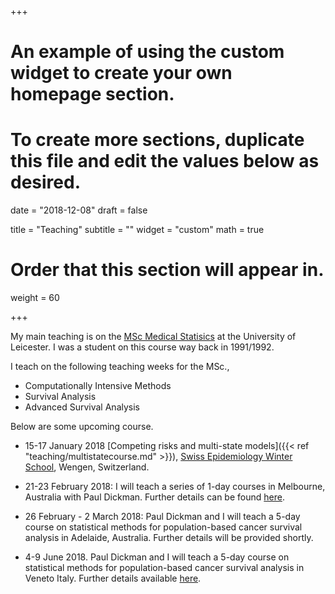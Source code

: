 +++
# An example of using the custom widget to create your own homepage section.
# To create more sections, duplicate this file and edit the values below as desired.

date = "2018-12-08"
draft = false

title = "Teaching"
subtitle = ""
widget = "custom"
math = true
# Order that this section will appear in.
weight = 60

+++

My main teaching is on the [MSc Medical Statisics](https://le.ac.uk/courses/medical-statistics-msc) at the University of Leicester. I was a student on  this course way back in $1991 /  1992$.

I teach on the following teaching weeks for the MSc.,

- Computationally Intensive Methods
- Survival Analysis
- Advanced Survival Analysis

Below are some upcoming course.

- 15-17 January 2018 [Competing risks and multi-state models]({{< ref "teaching/multistatecourse.md" >}}),  [Swiss Epidemiology Winter School](https://www.epi-winterschool.org/), Wengen, Switzerland.

- 21-23 February 2018: I will teach a series of 1-day courses in Melbourne, Australia with Paul Dickman. Further details can be found [here](http://www.vicbiostat.org.au/vicbiostat-summer-school-2018).

- 26 February - 2 March 2018: Paul Dickman and I will teach a 5-day course on statistical methods for population-based cancer survival analysis in Adelaide, Australia. Further details will be provided shortly.

- 4-9 June 2018. Paul Dickman and I will teach a 5-day course on statistical methods for population-based cancer survival analysis in Veneto Italy. Further details available [here](http://cansurv.net/).


